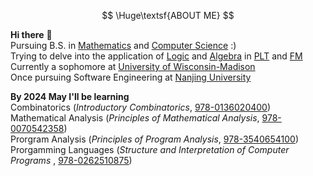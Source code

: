 $$
\Huge\textsf{ABOUT ME}
$$

<b>Hi there</b> 👋    
Pursuing B.S. in <ins>Mathematics</ins> and <ins>Computer Science</ins> :)       
Trying to delve into the application of <ins>Logic</ins> and <ins>Algebra</ins> in <ins>PLT</ins> and <ins>FM</ins>       
Currently a sophomore at <ins>University of Wisconsin-Madison</ins>      
Once pursuing Software Engineering at <ins>Nanjing University</ins>    
  

<b>By 2024 May I'll be learning</b>    
Combinatorics         (<i>Introductory Combinatorics</i>, <ins>978-0136020400</ins>)         
Mathematical Analysis (<i>Principles of Mathematical Analysis</i>, <ins>978-0070542358</ins>)        
Prorgram Analysis     (<i>Principles of Program Analysis</i>, <ins>978-3540654100</ins>)      
Prorgamming Languages (<i>Structure and Interpretation of Computer Programs </i>,  <ins>978-0262510875</ins>)      
  
